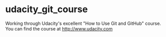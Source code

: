 # udacity_git_course

Working through Udacity's excellent "How to Use Git and GitHub" course. You can find the course at http://www.udacity.com
